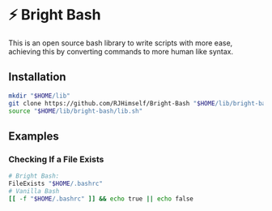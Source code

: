 # ⚡ Bright Bash

This is an open source bash library to write scripts with more ease, achieving this by converting commands to more human like syntax.

## Installation

```bash
mkdir "$HOME/lib"
git clone https://github.com/RJHimself/Bright-Bash "$HOME/lib/bright-bash"
source "$HOME/lib/bright-bash/lib.sh"
```

## Examples

### Checking If a File Exists

```bash
# Bright Bash:
FileExists "$HOME/.bashrc"
# Vanilla Bash
[[ -f "$HOME/.bashrc" ]] && echo true || echo false
```
